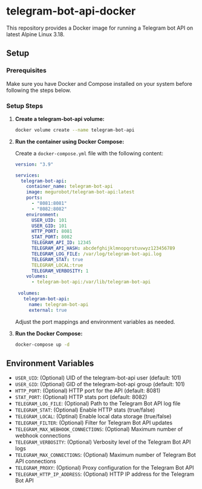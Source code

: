 # telegram-bot-api-docker

This repository provides a Docker image for running a Telegram bot API on latest Alpine Linux 3.18.

## Setup

### Prerequisites
Make sure you have Docker and Compose installed on your system before following the steps below.

### Setup Steps
1. **Create a telegram-bot-api volume:**
    ```sh
    docker volume create --name telegram-bot-api
    ```
2. **Run the container using Docker Compose:**

   Create a `docker-compose.yml` file with the following content:

   ```yaml
   version: "3.9"
   
   services:
     telegram-bot-api:
       container_name: telegram-bot-api
       image: megurobot/telegram-bot-api:latest
       ports:
         - "8081:8081"
         - "8082:8082"
       environment:
         USER_UID: 101
         USER_GID: 101
         HTTP_PORT: 8081
         STAT_PORT: 8082
         TELEGRAM_API_ID: 12345
         TELEGRAM_API_HASH: abcdefghijklmnopqrstuvwyz123456789
         TELEGRAM_LOG_FILE: /var/log/telegram-bot-api.log
         TELEGRAM_STAT: true
         TELEGRAM_LOCAL:true
         TELEGRAM_VERBOSITY: 1
       volumes:
         - telegram-bot-api:/var/lib/telegram-bot-api
    
    volumes:
      telegram-bot-api:
        name: telegram-bot-api
        external: true
   ```
   Adjust the port mappings and environment variables as needed.

2. **Run the Docker Compose:**
   ```bash
   docker-compose up -d
   ```

## Environment Variables

- `USER_UID`: (Optional) UID of the telegram-bot-api user (default: 101)
- `USER_GID`: (Optional) GID of the telegram-bot-api group (default: 101)
- `HTTP_PORT`: (Optional) HTTP port for the API (default: 8081)
- `STAT_PORT`: (Optional) HTTP stats port (default: 8082)
- `TELEGRAM_LOG_FILE`: (Optional) Path to the Telegram Bot API log file
- `TELEGRAM_STAT`: (Optional) Enable HTTP stats (true/false)
- `TELEGRAM_LOCAL`: (Optinal) Enable local data storage (true/false)
- `TELEGRAM_FILTER`: (Optional) Filter for Telegram Bot API updates
- `TELEGRAM_MAX_WEBHOOK_CONNECTIONS`: (Optional) Maximum number of webhook connections
- `TELEGRAM_VERBOSITY`: (Optional) Verbosity level of the Telegram Bot API logs
- `TELEGRAM_MAX_CONNECTIONS`: (Optional) Maximum number of Telegram Bot API connections
- `TELEGRAM_PROXY`: (Optional) Proxy configuration for the Telegram Bot API
- `TELEGRAM_HTTP_IP_ADDRESS`: (Optional) HTTP IP address for the Telegram Bot API
